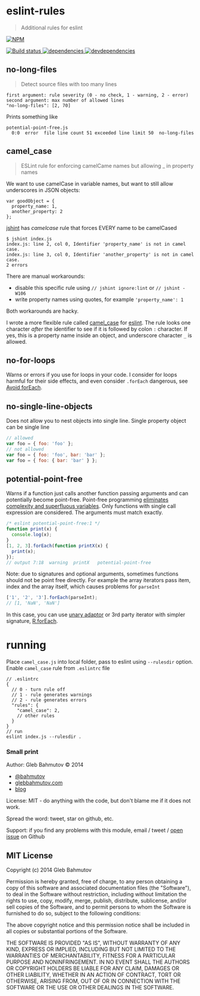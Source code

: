 # eslint-rules

> Additional rules for eslint

[![NPM][eslint-rules-icon] ][eslint-rules-url]

[![Build status][eslint-rules-ci-image] ][eslint-rules-ci-url]
[![dependencies][eslint-rules-dependencies-image] ][eslint-rules-dependencies-url]
[![devdependencies][eslint-rules-devdependencies-image] ][eslint-rules-devdependencies-url]

## no-long-files

> Detect source files with too many lines

    first argument: rule severity (0 - no check, 1 - warning, 2 - error)
    second argument: max number of allowed lines
    "no-long-files": [2, 70]

Prints something like

    potential-point-free.js
      0:0  error  file line count 51 exceeded line limit 50  no-long-files

## camel_case

> ESLint rule for enforcing camelCame names but allowing _ in property names

We want to use camelCase in variable names, but want to still allow
underscores in JSON objects:

    var goodObject = {
      property_name: 1,
      another_property: 2
    };

[jshint](http://jshint.com/docs/) has *camelcase* rule that forces EVERY name
to be camelCased

    $ jshint index.js
    index.js: line 2, col 0, Identifier 'property_name' is not in camel case.
    index.js: line 3, col 0, Identifier 'another_property' is not in camel case.
    2 errors

There are manual workarounds:

* disable this specific rule using `// jshint ignore:lint` or `// jshint -W106`
* write property names using quotes, for example `'property_name': 1`

Both workarounds are hacky.

I wrote a more flexible rule called [camel_case](camel_case.js)
for [eslint](https://github.com/eslint/eslint). The rule looks one character *after*
the identifier to see if it is followed by colon `:` character.
If yes, this is a property name inside an object, and underscore character `_` is allowed.

## no-for-loops

Warns or errors if you use for loops in your code. I consider for loops harmful for their side effects,
and even consider `.forEach` dangerous, see [Avoid forEach][avoid forEach].

## no-single-line-objects

Does not allow you to nest objects into single line. Single property object can be single line

```js
// allowed
var foo = { foo: 'foo' };
// not allowed
var foo = { foo: 'foo', bar: 'bar' };
var foo = { foo: { bar: 'bar' } };
```

## potential-point-free

Warns if a function just calls another function passing arguments and can potentially
become point-free. Point-free programming [eliminates complexity and superfluous variables][point-free].
Only functions with single call expression are considered. The arguments must match exactly.

```js
/* eslint potential-point-free:1 */
function print(x) {
  console.log(x);
}
[1, 2, 3].forEach(function printX(x) {
  print(x);
});
// output 7:18  warning  printX   potential-point-free
```

Note: due to signatures and optional arguments, sometimes functions should not be point free directly.
For example the array iterators pass item, index and the array itself, which causes problems for `parseInt`

```js
['1', '2', '3'].forEach(parseInt);
// [1, 'NaN', 'NaN']
```

In this case, you can use [unary adaptor](http://bahmutov.calepin.co/iterator-callbacks.html) or
3rd party iterator with simpler signature, [R.forEach](http://ramdajs.com/docs/R.html#forEach).

# running

Place `camel_case.js` into local folder, pass to eslint using `--rulesdir` option.
Enable `camel_case` rule from `.eslintrc` file

    // .eslintrc
    {
      // 0 - turn rule off
      // 1 - rule generates warnings
      // 2 - rule generates errors
      "rules": {
        "camel_case": 2,
        // other rules
      }
    }
    // run
    eslint index.js --rulesdir .

### Small print

Author: Gleb Bahmutov &copy; 2014

* [@bahmutov](https://twitter.com/bahmutov)
* [glebbahmutov.com](http://glebbahmutov.com)
* [blog](http://bahmutov.calepin.co/)

License: MIT - do anything with the code, but don't blame me if it does not work.

Spread the word: tweet, star on github, etc.

Support: if you find any problems with this module, email / tweet /
[open issue](https://github.com/bahmutov/eslint-rules/issues) on Github


## MIT License

Copyright (c) 2014 Gleb Bahmutov

Permission is hereby granted, free of charge, to any person
obtaining a copy of this software and associated documentation
files (the "Software"), to deal in the Software without
restriction, including without limitation the rights to use,
copy, modify, merge, publish, distribute, sublicense, and/or sell
copies of the Software, and to permit persons to whom the
Software is furnished to do so, subject to the following
conditions:

The above copyright notice and this permission notice shall be
included in all copies or substantial portions of the Software.

THE SOFTWARE IS PROVIDED "AS IS", WITHOUT WARRANTY OF ANY KIND,
EXPRESS OR IMPLIED, INCLUDING BUT NOT LIMITED TO THE WARRANTIES
OF MERCHANTABILITY, FITNESS FOR A PARTICULAR PURPOSE AND
NONINFRINGEMENT. IN NO EVENT SHALL THE AUTHORS OR COPYRIGHT
HOLDERS BE LIABLE FOR ANY CLAIM, DAMAGES OR OTHER LIABILITY,
WHETHER IN AN ACTION OF CONTRACT, TORT OR OTHERWISE, ARISING
FROM, OUT OF OR IN CONNECTION WITH THE SOFTWARE OR THE USE OR
OTHER DEALINGS IN THE SOFTWARE.

[eslint-rules-icon]: https://nodei.co/npm/eslint-rules.png?downloads=true
[eslint-rules-url]: https://npmjs.org/package/eslint-rules
[eslint-rules-ci-image]: https://travis-ci.org/bahmutov/eslint-rules.png?branch=master
[eslint-rules-ci-url]: https://travis-ci.org/bahmutov/eslint-rules
[eslint-rules-dependencies-image]: https://david-dm.org/bahmutov/eslint-rules.png
[eslint-rules-dependencies-url]: https://david-dm.org/bahmutov/eslint-rules
[eslint-rules-devdependencies-image]: https://david-dm.org/bahmutov/eslint-rules/dev-status.png
[eslint-rules-devdependencies-url]: https://david-dm.org/bahmutov/eslint-rules#info=devDependencies
[avoid forEach]: http://aeflash.com/2014-11/avoid-foreach.html
[point-free]: http://bahmutov.calepin.co/point-free-programming-is-not-pointless.html

